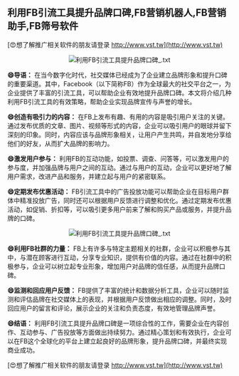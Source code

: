 ## **利用FB引流工具提升品牌口碑,FB营销机器人,FB营销助手,FB筛号软件**

[😍想了解推广相关软件的朋友请登录 http://www.vst.tw](http://www.vst.tw)

 <center><img src="https://vst.tw/MP4/tuiguang/png/7.png" alt="利用FB引流工具提升品牌口碑_.txt"></center>

**😄导语：**
在当今数字化时代，社交媒体已经成为了企业建立品牌形象和提升口碑的重要渠道。其中，Facebook（以下简称FB）作为全球最大的社交平台之一，为企业提供了丰富的引流工具，可以帮助企业有效地提升品牌口碑。本文将介绍几种利用FB引流工具的有效策略，帮助企业实现品牌宣传与声誉的增长。

**😄创造有吸引力的内容：**
在FB上发布有趣、有用的内容是吸引用户关注的关键。通过发布优质的文章、图片、视频等形式的内容，企业可以吸引用户的眼球并留下深刻的印象。同时，内容应该与品牌形象相关，让用户产生共鸣，并自发地分享给他们的好友，从而扩大品牌的影响力。

**😄激发用户参与：**
利用FB的互动功能，如投票、调查、问答等，可以激发用户的参与度，并加强品牌与用户之间的互动。通过与用户的互动，企业可以更好地了解用户需求，改进产品和服务，并建立起与用户的紧密联系。

**😄定期发布优惠活动：**
FB引流工具中的广告投放功能可以帮助企业在目标用户群体中精准投放广告，同时还可以根据用户反馈进行调整和优化。通过定期发布优惠活动，如促销、折扣等，可以吸引更多用户前来了解和购买产品或服务，并提升品牌的口碑。

 <center><img src="https://vst.tw/MP4/tuiguang/png/4.png" alt="利用FB引流工具提升品牌口碑_.txt"></center>

**😄利用FB社群的力量：**
FB上有许多与特定主题相关的社群，企业可以积极参与其中，与潜在顾客进行互动，分享专业知识，提供有价值的内容。通过在社群中的积极参与，企业可以树立起专业形象，增加用户对品牌的信任感，从而提升品牌口碑。

**😄监测和回应用户反馈：**
FB提供了丰富的统计和数据分析工具，企业可以随时监测和评估品牌在社交媒体上的表现，并根据用户反馈做出相应的调整。同时，及时回应用户的留言和评论，展示企业的关注和负责态度，有效地管理品牌声誉。

**😄结语：**
利用FB引流工具提升品牌口碑是一项综合性的工作，需要企业在内容创作、互动参与、广告投放等方面做出持续努力。通过精心策划和有效执行，企业可以在FB这个全球化的平台上建立起良好的品牌形象，提升品牌口碑，并最终实现商业成功。

[😍想了解推广相关软件的朋友请登录 http://www.vst.tw](http://www.vst.tw)



